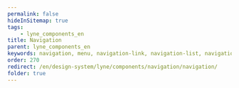 ```yaml
---
permalink: false
hideInSitemap: true
tags: 
    - lyne_components_en
title: Navigation
parent: lyne_components_en
keywords: navigation, menu, navigation-link, navigation-list, navigation-marker, navigation-section
order: 270
redirect: /en/design-system/lyne/components/navigation/navigation/
folder: true
---
```

